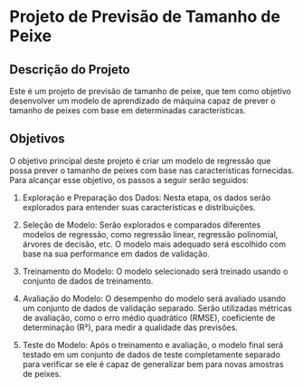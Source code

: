 
# Projeto de Previsão de Tamanho de Peixe
## Descrição do Projeto
Este é um projeto de previsão de tamanho de peixe, que tem como objetivo desenvolver um modelo de aprendizado de máquina capaz de prever o tamanho de peixes com base em determinadas características.
## Objetivos
O objetivo principal deste projeto é criar um modelo de regressão que possa prever o tamanho de peixes com base nas características fornecidas. Para alcançar esse objetivo, os passos a seguir serão seguidos:

1. Exploração e Preparação dos Dados: Nesta etapa, os dados serão explorados para entender suas características e distribuições.

1. Seleção de Modelo: Serão explorados e comparados diferentes modelos de regressão, como regressão linear, regressão polinomial, árvores de decisão, etc. O modelo mais adequado será escolhido com base na sua performance em dados de validação.

1. Treinamento do Modelo: O modelo selecionado será treinado usando o conjunto de dados de treinamento.

1. Avaliação do Modelo: O desempenho do modelo será avaliado usando um conjunto de dados de validação separado. Serão utilizadas métricas de avaliação, como o erro médio quadrático (RMSE), coeficiente de determinação (R²), para medir a qualidade das previsões.

1. Teste do Modelo: Após o treinamento e avaliação, o modelo final será testado em um conjunto de dados de teste completamente separado para verificar se ele é capaz de generalizar bem para novas amostras de peixes.
